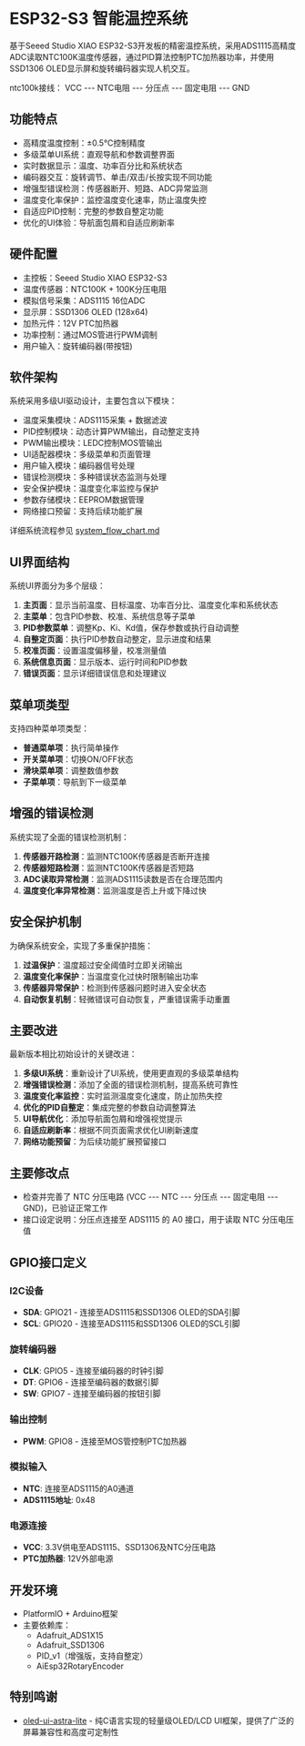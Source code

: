 # ESP32-S3 智能温控系统

基于Seeed Studio XIAO ESP32-S3开发板的精密温控系统，采用ADS1115高精度ADC读取NTC100K温度传感器，通过PID算法控制PTC加热器功率，并使用SSD1306 OLED显示屏和旋转编码器实现人机交互。

ntc100k接线：
 VCC --- NTC电阻 --- 分压点 --- 固定电阻 --- GND

## 功能特点

- 高精度温度控制：±0.5°C控制精度
- 多级菜单UI系统：直观导航和参数调整界面
- 实时数据显示：温度、功率百分比和系统状态
- 编码器交互：旋转调节、单击/双击/长按实现不同功能
- 增强型错误检测：传感器断开、短路、ADC异常监测
- 温度变化率保护：监控温度变化速率，防止温度失控
- 自适应PID控制：完整的参数自整定功能
- 优化的UI体验：导航面包屑和自适应刷新率

## 硬件配置

- 主控板：Seeed Studio XIAO ESP32-S3
- 温度传感器：NTC100K + 100K分压电阻
- 模拟信号采集：ADS1115 16位ADC
- 显示屏：SSD1306 OLED (128x64)
- 加热元件：12V PTC加热器
- 功率控制：通过MOS管进行PWM调制
- 用户输入：旋转编码器(带按钮)

## 软件架构

系统采用多级UI驱动设计，主要包含以下模块：

- 温度采集模块：ADS1115采集 + 数据滤波
- PID控制模块：动态计算PWM输出，自动整定支持
- PWM输出模块：LEDC控制MOS管输出
- UI适配器模块：多级菜单和页面管理
- 用户输入模块：编码器信号处理
- 错误检测模块：多种错误状态监测与处理
- 安全保护模块：温度变化率监控与保护
- 参数存储模块：EEPROM数据管理
- 网络接口预留：支持后续功能扩展

详细系统流程参见 [system_flow_chart.md](system_flow_chart.md)

## UI界面结构

系统UI界面分为多个层级：

1. **主页面**：显示当前温度、目标温度、功率百分比、温度变化率和系统状态
2. **主菜单**：包含PID参数、校准、系统信息等子菜单
3. **PID参数菜单**：调整Kp、Ki、Kd值，保存参数或执行自动调整
4. **自整定页面**：执行PID参数自动整定，显示进度和结果
5. **校准页面**：设置温度偏移量，校准测量值
6. **系统信息页面**：显示版本、运行时间和PID参数
7. **错误页面**：显示详细错误信息和处理建议

## 菜单项类型

支持四种菜单项类型：

- **普通菜单项**：执行简单操作
- **开关菜单项**：切换ON/OFF状态
- **滑块菜单项**：调整数值参数
- **子菜单项**：导航到下一级菜单

## 增强的错误检测

系统实现了全面的错误检测机制：

1. **传感器开路检测**：监测NTC100K传感器是否断开连接
2. **传感器短路检测**：监测NTC100K传感器是否短路
3. **ADC读取异常检测**：监测ADS1115读数是否在合理范围内
4. **温度变化率异常检测**：监测温度是否上升或下降过快

## 安全保护机制

为确保系统安全，实现了多重保护措施：

1. **过温保护**：温度超过安全阈值时立即关闭输出
2. **温度变化率保护**：当温度变化过快时限制输出功率
3. **传感器异常保护**：检测到传感器问题时进入安全状态
4. **自动恢复机制**：轻微错误可自动恢复，严重错误需手动重置

## 主要改进

最新版本相比初始设计的关键改进：

1. **多级UI系统**：重新设计了UI系统，使用更直观的多级菜单结构
2. **增强错误检测**：添加了全面的错误检测机制，提高系统可靠性
3. **温度变化率监控**：实时监测温度变化速度，防止加热失控
4. **优化的PID自整定**：集成完整的参数自动调整算法
5. **UI导航优化**：添加导航面包屑和增强视觉提示
6. **自适应刷新率**：根据不同页面需求优化UI刷新速度
7. **网络功能预留**：为后续功能扩展预留接口

## 主要修改点
- 检查并完善了 NTC 分压电路 (VCC --- NTC --- 分压点 --- 固定电阻 --- GND)，已验证正常工作
- 接口设定说明：分压点连接至 ADS1115 的 A0 接口，用于读取 NTC 分压电压值

## GPIO接口定义

### I2C设备
- **SDA**: GPIO21 - 连接至ADS1115和SSD1306 OLED的SDA引脚
- **SCL**: GPIO20 - 连接至ADS1115和SSD1306 OLED的SCL引脚

### 旋转编码器
- **CLK**: GPIO5 - 连接至编码器的时钟引脚
- **DT**: GPIO6 - 连接至编码器的数据引脚
- **SW**: GPIO7 - 连接至编码器的按钮引脚

### 输出控制
- **PWM**: GPIO8 - 连接至MOS管控制PTC加热器

### 模拟输入
- **NTC**: 连接至ADS1115的A0通道
- **ADS1115地址**: 0x48

### 电源连接
- **VCC**: 3.3V供电至ADS1115、SSD1306及NTC分压电路
- **PTC加热器**: 12V外部电源

## 开发环境

- PlatformIO + Arduino框架
- 主要依赖库：
  - Adafruit_ADS1X15
  - Adafruit_SSD1306
  - PID_v1（增强版，支持自整定）
  - AiEsp32RotaryEncoder 

## 特别鸣谢

- [oled-ui-astra-lite](https://github.com/AstraThreshold/oled-ui-astra-lite.git) - 纯C语言实现的轻量级OLED/LCD UI框架，提供了广泛的屏幕兼容性和高度可定制性 